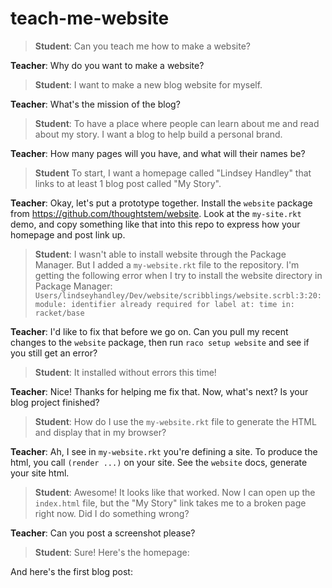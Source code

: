 # teach-me-website

> **Student**: Can you teach me how to make a website?

**Teacher**: Why do you want to make a website?

> **Student**: I want to make a new blog website for myself.

**Teacher**: What's the mission of the blog? 

> **Student**: To have a place where people can learn about me and read about my story. I want a blog to help build a personal brand. 

**Teacher**: How many pages will you have, and what will their names be?

> **Student** To start, I want a homepage called "Lindsey Handley" that links to at least 1 blog post called "My Story". 

**Teacher**: Okay, let's put a prototype together.  Install the `website` package from https://github.com/thoughtstem/website.  Look at the `my-site.rkt` demo, and copy something like that into this repo to express how your homepage and post link up.

> **Student**: I wasn't able to install website through the Package Manager. But I added a `my-website.rkt` file to the repository. I'm getting the following error when I try to install the website directory in Package Manager: `Users/lindseyhandley/Dev/website/scribblings/website.scrbl:3:20: module: identifier already required for label
  at: time
  in: racket/base`

**Teacher**: I'd like to fix that before we go on.  Can you pull my recent changes to the `website` package, then run `raco setup website` and see if you still get an error?

> **Student**: It installed without errors this time!

**Teacher**: Nice!  Thanks for helping me fix that.  Now, what's next?  Is your blog project finished? 

> **Student**: How do I use the `my-website.rkt` file to generate the HTML and display that in my browser?

**Teacher**:  Ah, I see in `my-website.rkt` you're defining a site.  To produce the html, you call `(render ...)` on your site.  See the `website` docs, generate your site html.

> **Student**: Awesome! It looks like that worked. Now I can open up the `index.html` file, but the "My Story" link takes me to a broken page right now. Did I do something wrong?

**Teacher**: Can you post a screenshot please? 

> **Student**: Sure! Here's the homepage:
[](./img/homepage.png)

And here's the first blog post:
[](./img/first_post.png)
